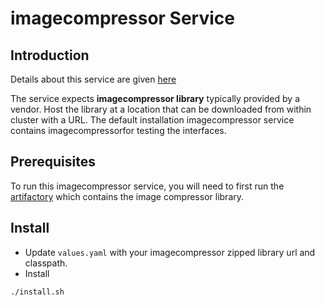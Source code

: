 # imagecompressor Service

## Introduction
Details about this service are given [here](https://github.com/mosip/mosip-ref-impl/tree/develop/imagecompressor-services)

The service expects **imagecompressor library** typically provided by a vendor.  Host the library at a location that can be downloaded from within cluster with a URL. The default installation imagecompressor service contains imagecompressorfor testing the interfaces.

## Prerequisites
To run this imagecompressor service, you will need to first run the [artifactory](../../mosip/artifactory/README.md) which contains the image compressor library.

## Install
* Update `values.yaml` with your imagecompressor zipped library url and classpath. 
* Install
```sh
./install.sh
``` 

